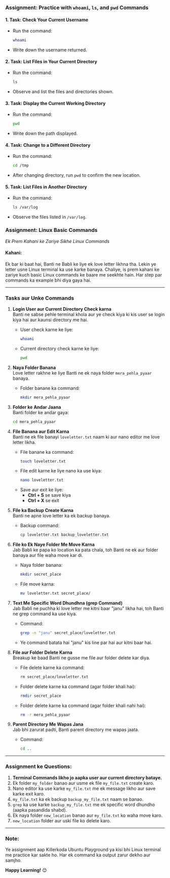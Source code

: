 ### Assignment: Practice with `whoami`, `ls`, and `pwd` Commands

#### 1. **Task: Check Your Current Username**
   - Run the command:
     ```bash
     whoami
     ```
   - Write down the username returned.

#### 2. **Task: List Files in Your Current Directory**
   - Run the command:
     ```bash
     ls
     ```
   - Observe and list the files and directories shown.

#### 3. **Task: Display the Current Working Directory**
   - Run the command:
     ```bash
     pwd
     ```
   - Write down the path displayed.

#### 4. **Task: Change to a Different Directory**
   - Run the command:
     ```bash
     cd /tmp
     ```
   - After changing directory, run `pwd` to confirm the new location.

#### 5. **Task: List Files in Another Directory**
   - Run the command:
     ```bash
     ls /var/log
     ```
   - Observe the files listed in `/var/log`.
### Assignment: Linux Basic Commands  
*Ek Prem Kahani ke Zariye Sikhe Linux Commands*

#### Kahani:  
Ek bar ki baat hai, Banti ne Babli ke liye ek love letter likhna tha. Lekin ye letter usne Linux terminal ka use karke banaya. Chaliye, is prem kahani ke zariye kuch basic Linux commands ke baare me seekhte hain. Har step par commands ka example bhi diya gaya hai. 

---

### Tasks aur Unke Commands  

1. **Login User aur Current Directory Check karna**  
   Banti ne sabse pehle terminal khola aur ye check kiya ki kis user se login kiya hai aur kaunsi directory me hai.  
   - User check karne ke liye:  
     ```bash
     whoami
     ```  
   - Current directory check karne ke liye:  
     ```bash
     pwd
     ```  

2. **Naya Folder Banana**  
   Love letter rakhne ke liye Banti ne ek naya folder `mera_pehla_pyaar` banaya.  
   - Folder banane ka command:  
     ```bash
     mkdir mera_pehla_pyaar
     ```  

3. **Folder ke Andar Jaana**  
   Banti folder ke andar gaya:  
   ```bash
   cd mera_pehla_pyaar
   ```  

4. **File Banana aur Edit Karna**  
   Banti ne ek file banayi `loveletter.txt` naam ki aur nano editor me love letter likha.  
   - File banane ka command:  
     ```bash
     touch loveletter.txt
     ```  
   - File edit karne ke liye nano ka use kiya:  
     ```bash
     nano loveletter.txt
     ```  
   - Save aur exit ke liye:  
     - **Ctrl + S** se save kiya  
     - **Ctrl + X** se exit  

5. **File ka Backup Create Karna**  
   Banti ne apne love letter ka ek backup banaya.  
   - Backup command:  
     ```bash
     cp loveletter.txt backup_loveletter.txt
     ```  

6. **File ko Ek Naye Folder Me Move Karna**  
   Jab Babli ke papa ko location ka pata chala, toh Banti ne ek aur folder banaya aur file waha move kar di.  
   - Naya folder banana:  
     ```bash
     mkdir secret_place
     ```  
   - File move karna:  
     ```bash
     mv loveletter.txt secret_place/
     ```  

7. **Text Me Specific Word Dhundhna (grep Command)**  
   Jab Babli ne puchha ki love letter me kitni baar "janu" likha hai, toh Banti ne grep command ka use kiya.  
   - Command:  
     ```bash
     grep -n "janu" secret_place/loveletter.txt
     ```  
   - Ye command batata hai "janu" kis line par hai aur kitni baar hai.  

8. **File aur Folder Delete Karna**  
   Breakup ke baad Banti ne gusse me file aur folder delete kar diya.  
   - File delete karne ka command:  
     ```bash
     rm secret_place/loveletter.txt
     ```  
   - Folder delete karne ka command (agar folder khali hai):  
     ```bash
     rmdir secret_place
     ```  
   - Folder delete karne ka command (agar folder khali nahi hai):  
     ```bash
     rm -r mera_pehla_pyaar
     ```  

9. **Parent Directory Me Wapas Jana**  
   Jab bhi zarurat padti, Banti parent directory me wapas jaata.  
   - Command:  
     ```bash
     cd ..
     ```  

---

### Assignment ke Questions:  
1. **Terminal Commands likho jo aapka user aur current directory bataye.**  
2. Ek folder `my_folder` banao aur usme ek file `my_file.txt` create karo.  
3. Nano editor ka use karke `my_file.txt` me ek message likho aur save karke exit karo.  
4. `my_file.txt` ka ek backup `backup_my_file.txt` naam se banao.  
5. `grep` ka use karke `backup_my_file.txt` me ek specific word dhundho (aapka pasandida shabd).  
6. Ek naya folder `new_location` banao aur `my_file.txt` ko waha move karo.  
7. `new_location` folder aur uski file ko delete karo.  

---

### Note:  
Ye assignment aap Killerkoda Ubuntu Playground ya kisi bhi Linux terminal me practice kar sakte ho. Har ek command ka output zarur dekho aur samjho. 

**Happy Learning!** 😊